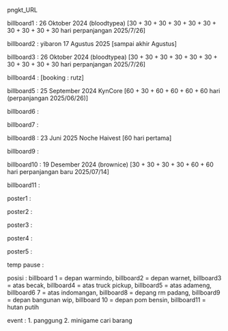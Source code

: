 pngkt_URL


billboard1 : 26 Oktober 2024 (bloodtypea) [30 + 30 + 30 + 30 + 30 + 30 + 30 + 30 + 30 + 30 hari perpanjangan 2025/7/26]

billboard2 : yibaron 17 Agustus 2025 [sampai akhir Agustus]

billboard3 : 26 Oktober 2024 (bloodtypea) [30 + 30 + 30 + 30 + 30 + 30 + 30 + 30 + 30 + 30 hari perpanjangan 2025/7/26]

billboard4 :  [booking : rutz]

billboard5 : 25 September 2024 KynCore [60 + 30 + 60 + 60 + 60 + 60 hari (perpanjangan 2025/06/26)]

billboard6 : 

billboard7 : 

billboard8 : 23 Juni 2025 Noche Haivest [60 hari pertama]

billboard9 : 

billboard10 : 19 Desember 2024 (brownice) [30 + 30 + 30 + 30 + 60 + 60 hari perpanjangan baru 2025/07/14] 

billboard11 : 

poster1 :

poster2 :

poster3 : 

poster4 :

poster5 : 

temp pause : 

posisi :
billboard 1 = depan warmindo, billboard2 = depan warnet, billboard3 = atas becak, billboard4 = atas truck pickup, billboard5 = atas adameng, billboard6 7 = atas indomangan, billboard8 = depang rm padang, billboard9 = depan bangunan wip, billboard 10 = depan pom bensin, billboard11 = hutan putih

event : 1. panggung 2. minigame cari barang
